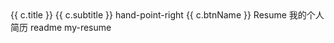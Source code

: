 <row gutter="xs">
<row-item sm="12" md="6" v-for="(c, i) in cards" :key="i" style="padding-bottom: 8px;">
<card outlined :elevation="null">
  <card-title>
    {{ c.title }}
  </card-title>
  <card-subtitle>
    {{ c.subtitle }}
  </card-subtitle>
  <card-actions>
    <btn color="primary" :href="c.href">
    <icon left>hand-point-right</icon>
    {{ c.btnName }}
    </btn>
  </card-actions>
</card>
</row-item>
<row-item :cols="12">
  <card outlined>
    <card-title>Resume</card-title>
    <card-subtitle>我的个人简历</card-subtitle>
     <card-actions>
    <btn color="primary" href="/resume.html">
    <icon left brand>readme</icon>
    my-resume
    </btn>
  </card-actions>
  </card>
</row-item>
</row>

<script>
import * as compos from 'lagabu/lib/components/index.js'
export default {
  name: 'temp',
  components: {
    ...compos
  },
  data() {
    return {
      cards: [
        {
          title: 'Leetcode',
          subtitle: '个人Leetcode题解集',
          href: '/leetcode/index.html',
          btnName: 'leetcode-solution'
        },
        {
          title: 'README',
          subtitle: '建立Lagabu\'s Blog的原因',
          href: '/README.html',
          btnName: 'readme'
        }
      ]
    }
  }
}
</script>
